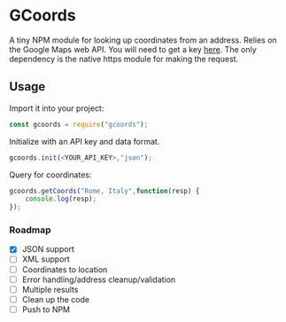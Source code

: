 # GCoords

A tiny NPM module for looking up coordinates from an address. Relies on the Google Maps web API. You will need to get a key [here](https://developers.google.com/maps/web/). The only dependency is the native https module for making the request.

## Usage

Import it into your project:

```javascript
const gcoords = require("gcoords");
```

Initialize with an API key and data format.

```javascript
gcoords.init(<YOUR_API_KEY>,"json");
```

Query for coordinates:

```javascript
gcoords.getCoords("Rome, Italy",function(resp) {
	console.log(resp);
});
```

### Roadmap
 - [x] JSON support
 - [ ] XML support
 - [ ] Coordinates to location
 - [ ] Error handling/address cleanup/validation
 - [ ] Multiple results
 - [ ] Clean up the code
 - [ ] Push to NPM